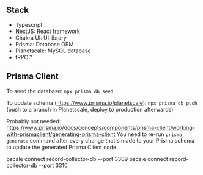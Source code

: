 ## Stack

- Typescript
- NextJS: React framework
- Chakra UI: UI library
- Prisma: Database ORM
- Planetscale: MySQL database
- tRPC ?

## Prisma Client

To seed the database:
`npx prisma db seed`

To update schema (https://www.prisma.io/planetscale):
`npx prisma db push`
(push to a branch in Planetscale, deploy to production afterwards)

Probably not needed:
https://www.prisma.io/docs/concepts/components/prisma-client/working-with-prismaclient/generating-prisma-client
You need to re-run `prisma generate` command after every change that's made to your Prisma schema to update the generated Prisma Client code.

pscale connect record-collector-db --port 3309
pscale connect record-collector-db --port 3310
